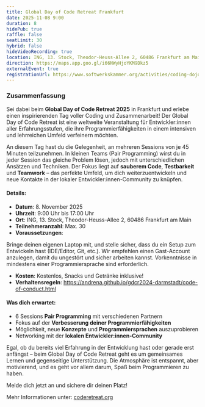 ```yaml
---
title: Global Day of Code Retreat Frankfurt
date: 2025-11-08 9:00
duration: 8
hidePub: true
raffle: false
seatLimit: 30
hybrid: false
hideVideoRecording: true
location: ING, 13. Stock, Theodor-Heuss-Allee 2, 60486 Frankfurt am Main
direction: https://maps.app.goo.gl/i66NWyHjoYKM9Dkz5
externalEvent: true
registrationUrl: https://www.softwerkskammer.org/activities/coding-dojo-14-swk-rm
---
```


### Zusammenfassung

Sei dabei beim **Global Day of Code Retreat 2025** in Frankfurt und erlebe einen inspirierenden Tag voller Coding und Zusammenarbeit! Der Global Day of Code Retreat ist eine weltweite Veranstaltung für Entwickler:innen aller Erfahrungsstufen, die ihre Programmierfähigkeiten in einem intensiven und lehrreichen Umfeld verfeinern möchten.

An diesem Tag hast du die Gelegenheit, an mehreren Sessions von je 45 Minuten teilzunehmen. In kleinen Teams (Pair Programming) wirst du in jeder Session das gleiche Problem lösen, jedoch mit unterschiedlichen Ansätzen und Techniken. Der Fokus liegt auf **sauberem Code**, **Testbarkeit** und **Teamwork** – das perfekte Umfeld, um dich weiterzuentwickeln und neue Kontakte in der lokaler Entwickler:innen-Community zu knüpfen.

#### Details:
*	**Datum**: 8. November 2025
*	**Uhrzeit**: 9:00 Uhr bis 17:00 Uhr
*	**Ort**: ING, 13. Stock, Theodor-Heuss-Allee 2, 60486 Frankfurt am Main
*	**Teilnehmeranzahl**: Max. 30
*	**Voraussetzungen**: 

Bringe deinen eigenen Laptop mit, und stelle sicher, dass du ein Setup zum Entwickeln hast (IDE/Editor, Git, etc.). Wir empfehlen einen Gast-Account anzulegen, damit du ungestört und sicher arbeiten kannst.
Vorkenntnisse in mindestens einer Programmiersprache sind erforderlich.

*	**Kosten**: Kostenlos, Snacks und Getränke inklusive!
*	**Verhaltensregeln**: https://andrena.github.io/gdcr2024-darmstadt/code-of-conduct.html

#### Was dich erwartet:

*	6 Sessions **Pair Programming** mit verschiedenen Partnern
*	Fokus auf der **Verbesserung deiner Programmierfähigkeiten**
*	Möglichkeit, neue **Konzepte** und **Programmiersprachen** auszuprobieren
*	Networking mit der **lokalen Entwickler:innen-Community**

Egal, ob du bereits viel Erfahrung in der Entwicklung hast oder gerade erst anfängst – beim Global Day of Code Retreat geht es um gemeinsames Lernen und gegenseitige Unterstützung. Die Atmosphäre ist entspannt, aber motivierend, und es geht vor allem darum, Spaß beim Programmieren zu haben.

Melde dich jetzt an und sichere dir deinen Platz!

Mehr Informationen unter: [coderetreat.org](https://coderetreat.org)
